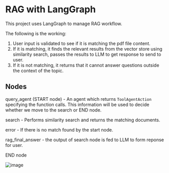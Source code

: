 # RAG with LangGraph

This project uses LangGraph to manage RAG workflow.

The following is the working:

1. User input is validated to see if it is matching the pdf file content.
2. If it is matching, it finds the relevant results from the vector store using similarity search, passes the results to LLM to get response to send to user.
3. If it is not matching, it returns that it cannot answer questions outside the context of the topic.

## Nodes

query_agent (START node) - An agent which returns `ToolAgentAction` specifying the function calls. This information will be used to decide whether we move to the search or END node.

search - Performs similarity search and returns the matching documents.

error - If there is no match found by the start node.

rag_final_answer - the output of search node is fed to LLM to form reponse for user.

END node


![image](https://github.com/user-attachments/assets/641cd11d-4bb4-4178-acac-bfa3c84a8132)
